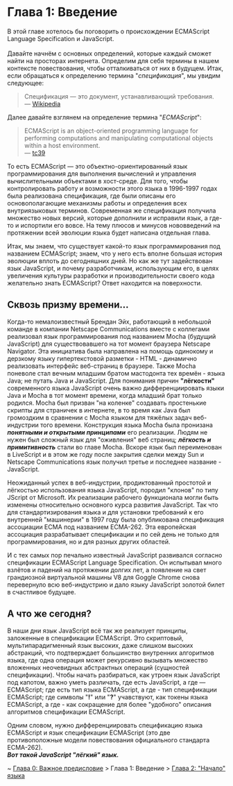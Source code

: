 # Глава 1: Введение

В этой главе хотелось бы поговорить о происхождении ECMAScript Language Specification и JavaScript.
<br><br> Давайте начнём с основных определений, которые каждый сможет найти на просторах интернета.
Определим для себя термины в нашем контексте повествования, чтобы отталкиваться от них в будущем.
Итак, если обращаться к определению термина "_спецификация_", мы увидим следующее:

> Спецификация — это документ, устанавливающий требования.  
>  —
> [Wikipedia](https://ru.wikipedia.org/wiki/%D0%A1%D0%BF%D0%B5%D1%86%D0%B8%D1%84%D0%B8%D0%BA%D0%B0%D1%86%D0%B8%D1%8F)

Далее давайте взглянем на определение термина "_ECMAScript_":

> ECMAScript is an object-oriented programming language for performing computations and manipulating
> computational objects within a host environment.  
>  — [tc39](https://tc39.es/ecma262/multipage/overview.html#sec-overview)

То есть ECMAScript — это объектно-ориентированный язык программирования для выполнения вычислений и
управления вычислительными объектами в хост-среде. Для того, чтобы контролировать работу и
возможности этого языка в 1996-1997 годах была реализована спецификация, где были описаны его
основополагающие механизмы работы и определения всех внутриязыковых терминов. Современная же
спецификация получила множество новых версий, которые дополнили и исправили язык, а где-то и
испортили его вовсе. На тему плюсов и минусов нововведений на протяжении всей эволюции языка будет
написана отдельная глава.

Итак, мы знаем, что существует какой-то язык программирования под названием ECMAScript; знаем, что у
него есть вполне большая история эволюции вплоть до сегодняшних дней. Но как же тут задействован
язык JavaScript, и почему разработчикам, использующим его, в целях увеличения культуры разработки и
производительности своего кода желательно знать ECMAScript? Ответ находится на поверхности.

## Сквозь призму времени...

Когда-то немалоизвестный Брендан Эйх, работающий в небольшой команде в компании Netscape
Communications вместе с коллегами реализовал язык программирования под названием Mocha (будущий
JavaScript) для существовавшего на тот момент браузера Netscape Navigator. Эта инициатива была
направлена на помощь одинокому и дерзкому языку гипертекстовой разметки - HTML - динамично
реализовать интерфейс веб-страниц в браузере. Также Mocha поневоле стал вечным младшим братом
мастодонта тех времён - языка Java; не путать Java и JavaScript. Для понимания причин **"лёгкости"**
современного языка JavaScript очень важно дифференциировать языки Java и Mocha в тот момент времени,
когда младший брат только родился. Mocha был призван "на коленке" создавать простенькие скрипты для
страничек в интернете, в то время как Java был громоздким в сравнении с Mocha языком для тяжёлых
задач веб-индустрии того времени. Конструкция языка Mocha была пронизана **_понятными и открытыми
принципами_** его реализации. Людям не нужен был сложный язык для "оживления" веб страниц;
**_лёгкость и примитивность_** стали во главе Mocha. Вскоре язык был переименован в LiveScript и в
этом же году после закрытия сделки между Sun и Netscape Communications язык получил третье и
последнее название - JavaScript.

Неожиданный успех в веб-индустрии, продиктованный простотой и лёгкостью использования языка
JavaScript, породил "клонов" по типу JScript от Microsoft. Их реализации рабочего функционала могли
быть изменены относительно основного курса развития JavaScript. Так что для стандартизирования языка
и для установки требований к его внутренней "машинерии" в 1997 году была опубликована спецификация
ассоциации ECMA под названием ECMA-262. Эта европейская ассоциация разрабатывает спецификации и по
сей день не только для программирования, но и для разных других областей.

И с тех самых пор печально известный JavaScript развивался согласно спецификации ECMAScript Language
Specification. Он испытывал много взлётов и падений на протяжении долгих лет, а появление на свет
грандиозной виртуальной машины V8 для Goggle Chrome снова перевернуло всю веб-индустрию и дало языку
JavaScript золотой билет в счастливое будущее.

## А что же сегодня?

В наши дни язык JavaScript всё так же реализует принципы, заложенные в спецификации ECMAScript. Это
скриптовый, мультипарадигменный язык высоких, даже слишком высоких абстракций, что подтверждает
большинство внутренних алгоритмов языка, где одна операция может рекурсивно вызывать множество
вложенных неочевидных абстрактных операций (сущностей спецификации). Чтобы начать разбираться, как
утроен язык JavaScript под капотом, важно уметь различать, где есть JavaScript, а где — ECMAScript;
где есть тип языка ECMAScript, а где - тип спецификации ECMAScript; где символы "**!**" или "**?**"
учавствуют, как токены языка ECMAScript, а где - как сокращение для более "удобного" описания
алгоритмов спецификации ECMAScript.

Одним словом, нужно дифференциировать спецификацию языка ECMAScript и язык спецификации ECMAScript
(это две противоположные модели повествования официального стандарта ECMA-262). <br>**_Вот такой
JavaScript "лёгкий" язык._**

~ [Глава 0: Важное предисловие](/Preface.md) > Глава 1: Введение >
[Глава 2: "Начало" языка](/get-started/Chapter_0.md)

